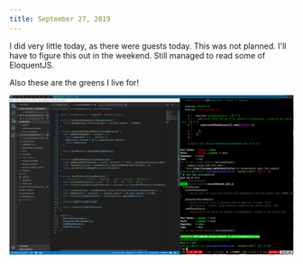```yaml
---
title: September 27, 2019
---
```


I did very little today, as there were guests today. This was not planned.
I'll have to figure this out in the weekend. Still managed to read some of
EloquentJS.

Also these are the greens I live for!

![The Greens](solutions-green.png)
